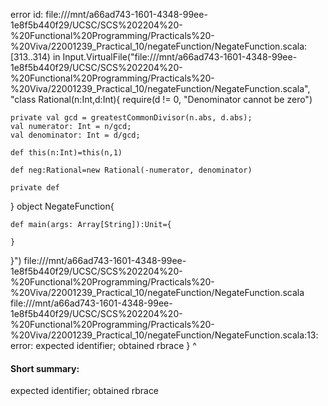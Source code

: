 error id: file:///mnt/a66ad743-1601-4348-99ee-1e8f5b440f29/UCSC/SCS%202204%20-%20Functional%20Programming/Practicals%20-%20Viva/22001239_Practical_10/negateFunction/NegateFunction.scala:[313..314) in Input.VirtualFile("file:///mnt/a66ad743-1601-4348-99ee-1e8f5b440f29/UCSC/SCS%202204%20-%20Functional%20Programming/Practicals%20-%20Viva/22001239_Practical_10/negateFunction/NegateFunction.scala", "class Rational(n:Int,d:Int){
    require(d != 0, "Denominator cannot be zero")

    private val gcd = greatestCommonDivisor(n.abs, d.abs);
    val numerator: Int = n/gcd;
    val denominator: Int = d/gcd;

    def this(n:Int)=this(n,1)

    def neg:Rational=new Rational(-numerator, denominator)

    private def
}
object NegateFunction{

    def main(args: Array[String]):Unit={
    
    }
}")
file:///mnt/a66ad743-1601-4348-99ee-1e8f5b440f29/UCSC/SCS%202204%20-%20Functional%20Programming/Practicals%20-%20Viva/22001239_Practical_10/negateFunction/NegateFunction.scala
file:///mnt/a66ad743-1601-4348-99ee-1e8f5b440f29/UCSC/SCS%202204%20-%20Functional%20Programming/Practicals%20-%20Viva/22001239_Practical_10/negateFunction/NegateFunction.scala:13: error: expected identifier; obtained rbrace
}
^
#### Short summary: 

expected identifier; obtained rbrace
